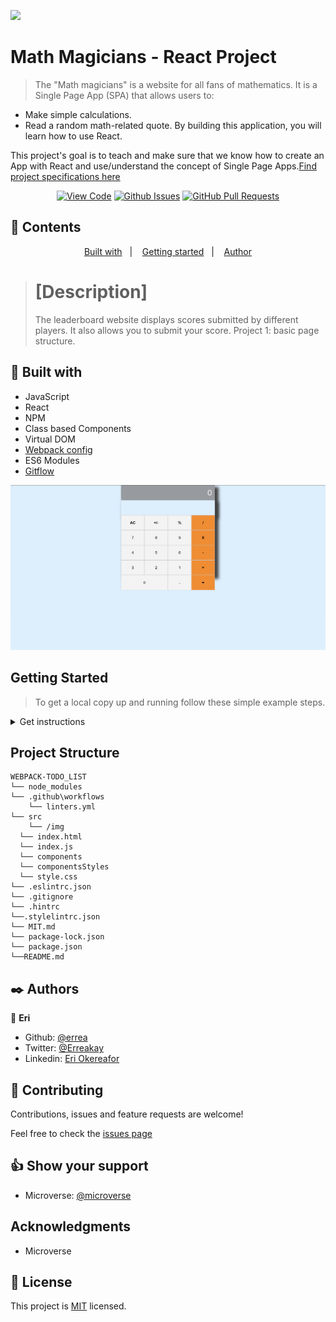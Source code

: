 ![](https://img.shields.io/badge/Microverse-blueviolet)

# Math Magicians - React Project

> The "Math magicians" is a website for all fans of mathematics. It is a Single Page App (SPA) that allows users to:

* Make simple calculations.
* Read a random math-related quote. By building this application, you will learn how to use React.

This project's goal is to teach and make sure that we know how to create an App with React and use/understand the concept of Single Page Apps.[Find project specifications here](https://github.com/microverseinc/curriculum-react-redux/blob/main/math-magicians/sneak_peek.md)
      

<div align="center">

[![View Code](https://img.shields.io/badge/View%20-Code-green)](https://github.com/errea/maths-magician-react)
[![Github Issues](https://img.shields.io/badge/GitHub-Issues-orange)](https://github.com/errea/maths-magician-react/issues)
[![GitHub Pull Requests](https://img.shields.io/badge/GitHub-Pull%20Requests-blue)](https://github.com/errea/maths-magician-react/pull/2)

</div>

## 📝 Contents

<p align="center">
<a href="#with">Built with</a>&nbsp;&nbsp;&nbsp;|&nbsp;&nbsp;&nbsp;
<a href="#gs">Getting started</a>&nbsp;&nbsp;&nbsp;|&nbsp;&nbsp;&nbsp;
<a href="#author">Author</a>
</p>

># [Description]
>The leaderboard website displays scores submitted by different players. It also allows you to submit your score. Project 1: basic page structure.


## 🔧 Built with<a name = "with"></a>

- JavaScript
- React
- NPM
- Class based Components 
- Virtual DOM
- [Webpack config](hhttps://webpack.js.org/guides/getting-started/)
- ES6 Modules 
- [Gitflow](https://github.com/microverseinc/curriculum-transversal-skills/blob/main/git-github/articles/gitflow.md)
  

![screenshot](./src/img/screen-shot.png)
## Getting Started <a name = "gs"></a>
> To get a local copy up and running follow these simple example steps.

<details>
  <summary>Get instructions</summary>

```
$ cd <folder>
```

~~~bash
$ git clone https://github.com/errea/maths-magician-react.git
$ cd maths-magician-react folder
~~~

Run `npm Install` to install the node modules and webpacker.

Run `npm start`  opens on `http://localhost:8080/` in your browser.

Run `npm run build` to build the bundler.

## Set up
* Open your terminal and locate the folder you want to clone the repository and follow the steps above to install

</details>

## Project Structure

    WEBPACK-TODO_LIST
    └── node_modules
    └── .github\workflows
        └── linters.yml
    └── src
        └── /img
      └── index.html
      └── index.js   
      └── components
      └── componentsStyles 
      └── style.css
    └── .eslintrc.json
    └── .gitignore
    └── .hintrc
    └──.stylelintrc.json
    └── MIT.md
    └── package-lock.json
    └── package.json
    └──README.md

## ✒️  Authors <a name = "author"></a>

👤 **Eri**

- Github: [@errea](https://github.com/errea)
- Twitter: [@Erreakay](https://github.com/errea)
- Linkedin: [Eri Okereafor](https://www.linkedin.com/in/eri-ngozi-okereafor/)
  
## 🤝 Contributing

Contributions, issues and feature requests are welcome!

Feel free to check the [issues page](https://github.com/errea/leader-board-project/issues)
## 👍 Show your support

- Microverse: [@microverse](https://www.microverse.org/)

## Acknowledgments

- Microverse

## 📝 License

This project is [MIT](./MIT.md) licensed.

